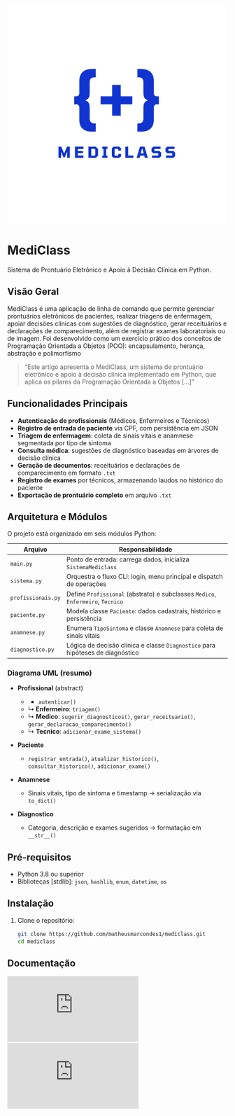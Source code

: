 ![Logo do MediClass](1.png)
# MediClass

Sistema de Prontuário Eletrônico e Apoio à Decisão Clínica em Python.

## Visão Geral

MediClass é uma aplicação de linha de comando que permite gerenciar prontuários eletrônicos de pacientes, realizar triagens de enfermagem, apoiar decisões clínicas com sugestões de diagnóstico, gerar receituários e declarações de comparecimento, além de registrar exames laboratoriais ou de imagem. Foi desenvolvido como um exercício prático dos conceitos de Programação Orientada a Objetos (POO): encapsulamento, herança, abstração e polimorfismo
> “Este artigo apresenta o MediClass, um sistema de prontuário eletrônico e apoio à decisão clínica implementado em Python, que aplica os pilares da Programação Orientada a Objetos […]”

## Funcionalidades Principais

- **Autenticação de profissionais** (Médicos, Enfermeiros e Técnicos)  
- **Registro de entrada de paciente** via CPF, com persistência em JSON  
- **Triagem de enfermagem**: coleta de sinais vitais e anamnese segmentada por tipo de sintoma  
- **Consulta médica**: sugestões de diagnóstico baseadas em árvores de decisão clínica  
- **Geração de documentos**: receituários e declarações de comparecimento em formato `.txt`  
- **Registro de exames** por técnicos, armazenando laudos no histórico do paciente  
- **Exportação de prontuário completo** em arquivo `.txt`  

## Arquitetura e Módulos

O projeto está organizado em seis módulos Python:

| Arquivo            | Responsabilidade                                                        |
|--------------------|-------------------------------------------------------------------------|
| `main.py`          | Ponto de entrada: carrega dados, inicializa `SistemaMediclass`          |
| `sistema.py`       | Orquestra o fluxo CLI: login, menu principal e dispatch de operações    |
| `profissionais.py` | Define `Profissional` (abstrato) e subclasses `Medico`, `Enfermeiro`, `Tecnico` |
| `paciente.py`      | Modela classe `Paciente`: dados cadastrais, histórico e persistência    |
| `anamnese.py`      | Enumera `TipoSintoma` e classe `Anamnese` para coleta de sinais vitais  |
| `diagnostico.py`   | Lógica de decisão clínica e classe `Diagnostico` para hipóteses de diagnóstico |

### Diagrama UML (resumo)

- **Profissional** (abstract)  
  - + `autenticar()`  
  - ↳ **Enfermeiro**: `triagem()`  
  - ↳ **Medico**: `sugerir_diagnosticos()`, `gerar_receituario()`, `gerar_declaracao_comparecimento()`  
  - ↳ **Tecnico**: `adicionar_exame_sistema()`  

- **Paciente**  
  - `registrar_entrada()`, `atualizar_historico()`, `consultar_historico()`, `adicionar_exame()`  

- **Anamnese**  
  - Sinais vitais, tipo de sintoma e timestamp → serialização via `to_dict()`  

- **Diagnostico**  
  - Categoria, descrição e exames sugeridos → formatação em `__str__()`  

## Pré-requisitos

- Python 3.8 ou superior  
- Bibliotecas [stdlib]: `json`, `hashlib`, `enum`, `datetime`, `os`

## Instalação

1. Clone o repositório:  
   ```bash
   git clone https://github.com/matheusmarcondes1/mediclass.git
   cd mediclass

## Documentação
![Manual e descrição](https://github.com/matheusmarcondes1/mediclass/blob/main/manual%20e%20descricao%20mediclass.pdf)
![Relatório](https://github.com/matheusmarcondes1/mediclass/blob/main/relatorio%20projeto%20mediclass.pdf)
